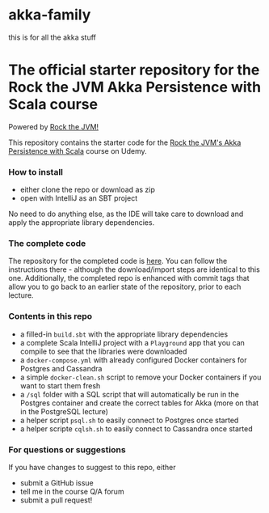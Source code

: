 # akka-family
this is for all the akka stuff
# The official starter repository for the Rock the JVM Akka Persistence with Scala course

Powered by [Rock the JVM!](rockthejvm.com)

This repository contains the starter code for the [Rock the JVM's Akka Persistence with Scala](https://www.udemy.com/akka-persistence) course on Udemy.

### How to install
- either clone the repo or download as zip
- open with IntelliJ as an SBT project

No need to do anything else, as the IDE will take care to download and apply the appropriate library dependencies.

### The complete code

The repository for the completed code is [here](https://github.com/rockthejvm/udemy-akka-persistence). You can follow the instructions there - although the download/import steps are identical to this one. Additionally, the completed repo is enhanced with commit tags that allow you to go back to an earlier state of the repository, prior to each lecture.

### Contents in this repo

* a filled-in `build.sbt` with the appropriate library dependencies
* a complete Scala IntelliJ project with a `Playground` app that you can compile to see that the libraries were downloaded
* a `docker-compose.yml` with already configured Docker containers for Postgres and Cassandra
* a simple `docker-clean.sh` script to remove your Docker containers if you want to start them fresh
* a `/sql` folder with a SQL script that will automatically be run in the Postgres container and create the correct tables for Akka (more on that in the PostgreSQL lecture)
* a helper script `psql.sh` to easily connect to Postgres once started
* a helper scripte `cqlsh.sh` to easily connect to Cassandra once started

### For questions or suggestions

If you have changes to suggest to this repo, either
- submit a GitHub issue
- tell me in the course Q/A forum
- submit a pull request!
